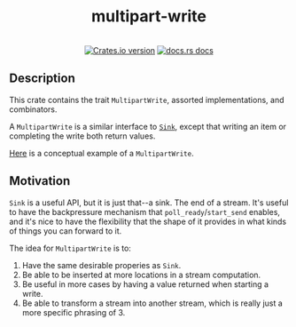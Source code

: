 <h1 align="center">multipart-write</h1>
<br />
<div align="center">
  <!-- Version -->
  <a href="https://crates.io/crates/multipart-write">
    <img src="https://img.shields.io/crates/v/multipart-write.svg?style=flat-square"
    alt="Crates.io version" /></a>
  <!-- Docs -->
  <a href="https://docs.rs/multipart-write">
    <img src="https://img.shields.io/badge/docs-latest-blue.svg?style=flat-square" alt="docs.rs docs" /></a>
</div>

## Description

This crate contains the trait `MultipartWrite`, assorted implementations, and combinators.

A `MultipartWrite` is a similar interface to [`Sink`], except that writing an item or completing the
write both return values.

[Here][example] is a conceptual example of a `MultipartWrite`.

## Motivation

`Sink` is a useful API, but it is just that--a sink.  The end of a stream.
It's useful to have the backpressure mechanism that `poll_ready`/`start_send` enables, and it's nice
to have the flexibility that the shape of it provides in what kinds of things you can forward to it.

The idea for `MultipartWrite` is to:
1. Have the same desirable properies as `Sink`.
2. Be able to be inserted at more locations in a stream computation.
3. Be useful in more cases by having a value returned when starting a write.
4. Be able to transform a stream into another stream, which is really just a more specific phrasing of 3.

[`Sink`]: https://docs.rs/crate/futures-sink/0.3.31
[example]: https://github.com/quasi-coherent/multipart-write/blob/master/examples/author.rs

